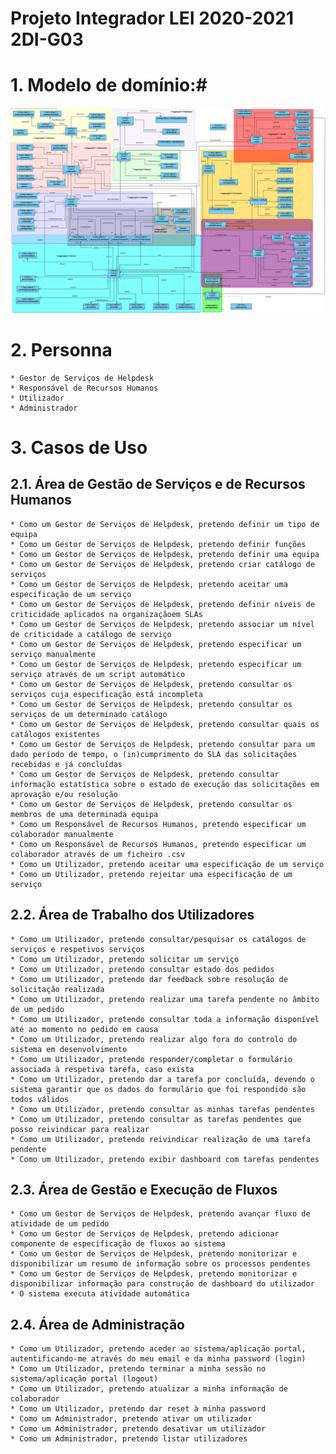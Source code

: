 Projeto Integrador LEI 2020-2021 2DI-G03
===========================================

# 1. Modelo de domínio:#

![MD](md/md.svg)

# 2. Personna #
    * Gestor de Serviços de Helpdesk
    * Responsável de Recursos Humanos
    * Utilizador
    * Administrador

# 3. Casos de Uso #

## 2.1. Área de Gestão de Serviços e de Recursos Humanos ##

    * Como um Gestor de Serviços de Helpdesk, pretendo definir um tipo de equipa
    * Como um Gestor de Serviços de Helpdesk, pretendo definir funções
    * Como um Gestor de Serviços de Helpdesk, pretendo definir uma equipa
    * Como um Gestor de Serviços de Helpdesk, pretendo criar catálogo de serviços
    * Como um Gestor de Serviços de Helpdesk, pretendo aceitar uma especificação de um serviço
    * Como um Gestor de Serviços de Helpdesk, pretendo definir níveis de criticidade aplicados na organizaçãoem SLAs
    * Como um Gestor de Serviços de Helpdesk, pretendo associar um nível de criticidade a catálogo de serviço
    * Como um Gestor de Serviços de Helpdesk, pretendo especificar um serviço manualmente
    * Como um Gestor de Serviços de Helpdesk, pretendo especificar um serviço através de um script automático
    * Como um Gestor de Serviços de Helpdesk, pretendo consultar os serviços cuja especificação está incompleta
    * Como um Gestor de Serviços de Helpdesk, pretendo consultar os serviços de um determinado catálogo
    * Como um Gestor de Serviços de Helpdesk, pretendo consultar quais os catálogos existentes
    * Como um Gestor de Serviços de Helpdesk, pretendo consultar para um dado período de tempo, o (in)cumprimento do SLA das solicitações recebidas e já concluídas
    * Como um Gestor de Serviços de Helpdesk, pretendo consultar informação estatística sobre o estado de execução das solicitações em aprovação e/ou resolução
    * Como um Gestor de Serviços de Helpdesk, pretendo consultar os membros de uma determinada equipa
    * Como um Responsável de Recursos Humanos, pretendo especificar um colaborador manualmente
    * Como um Responsável de Recursos Humanos, pretendo especificar um colaborador através de um ficheiro .csv
    * Como um Utilizador, pretendo aceitar uma especificação de um serviço
    * Como um Utilizador, pretendo rejeitar uma especificação de um serviço

## 2.2. Área de Trabalho dos Utilizadores ##

    * Como um Utilizador, pretendo consultar/pesquisar os catálogos de serviços e respetivos serviços
    * Como um Utilizador, pretendo solicitar um serviço
    * Como um Utilizador, pretendo consultar estado dos pedidos
    * Como um Utilizador, pretendo dar feedback sobre resolução de solicitação realizada
    * Como um Utilizador, pretendo realizar uma tarefa pendente no âmbito de um pedido
    * Como um Utilizador, pretendo consultar toda a informação disponível até ao momento no pedido em causa
    * Como um Utilizador, pretendo realizar algo fora do controlo do sistema em desenvolvimento
    * Como um Utilizador, pretendo responder/completar o formulário associada à respetiva tarefa, caso exista
    * Como um Utilizador, pretendo dar a tarefa por concluída, devendo o sistema garantir que os dados do formulário que foi respondido são todos válidos
    * Como um Utilizador, pretendo consultar as minhas tarefas pendentes
    * Como um Utilizador, pretendo consultar as tarefas pendentes que posso reivindicar para realizar
    * Como um Utilizador, pretendo reivindicar realização de uma tarefa pendente
    * Como um Utilizador, pretendo exibir dashboard com tarefas pendentes

## 2.3. Área de Gestão e Execução de Fluxos ##

    * Como um Gestor de Serviços de Helpdesk, pretendo avançar fluxo de atividade de um pedido
    * Como um Gestor de Serviços de Helpdesk, pretendo adicionar componente de especificação de fluxos ao sistema
    * Como um Gestor de Serviços de Helpdesk, pretendo monitorizar e disponibilizar um resumo de informação sobre os processos pendentes
    * Como um Gestor de Serviços de Helpdesk, pretendo monitorizar e disponibilizar informação para construção de dashboard do utilizador
    * O sistema executa atividade automática

## 2.4. Área de Administração ##

    * Como um Utilizador, pretendo aceder ao sistema/aplicação portal, autentificando-me através do meu email e da minha password (login)
    * Como um Utilizador, pretendo terminar a minha sessão no sistema/aplicação portal (logout)
    * Como um Utilizador, pretendo atualizar a minha informação de colaborador
    * Como um Utilizador, pretendo dar reset à minha password
    * Como um Administrador, pretendo ativar um utilizador
    * Como um Administrador, pretendo desativar um utilizador
    * Como um Administrador, pretendo listar utilizadores




